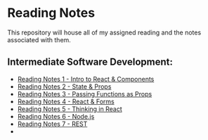 # Reading Notes

This repository will house all of my assigned reading and the notes associated with them.

## Intermediate Software Development:

- [Reading Notes 1 - Intro to React & Components](class-01.md)
- [Reading Notes 2 - State & Props](class-02.md)
- [Reading Notes 3 - Passing Functions as Props](class-03.md)
- [Reading Notes 4 - React & Forms](class-04.md)
- [Reading Notes 5 - Thinking in React](class-05.md)
- [Reading Notes 6 - Node.js](class-06.md)
- [Reading Notes 7 - REST](class-07.md)
- 
